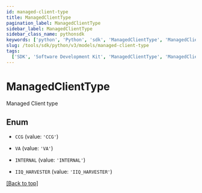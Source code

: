 ```yaml
---
id: managed-client-type
title: ManagedClientType
pagination_label: ManagedClientType
sidebar_label: ManagedClientType
sidebar_class_name: pythonsdk
keywords: ['python', 'Python', 'sdk', 'ManagedClientType', 'ManagedClientType']
slug: /tools/sdk/python/v3/models/managed-client-type
tags:
  ['SDK', 'Software Development Kit', 'ManagedClientType', 'ManagedClientType']
---
```


# ManagedClientType

Managed Client type

## Enum

- `CCG` (value: `'CCG'`)

- `VA` (value: `'VA'`)

- `INTERNAL` (value: `'INTERNAL'`)

- `IIQ_HARVESTER` (value: `'IIQ_HARVESTER'`)

[[Back to top]](#)
